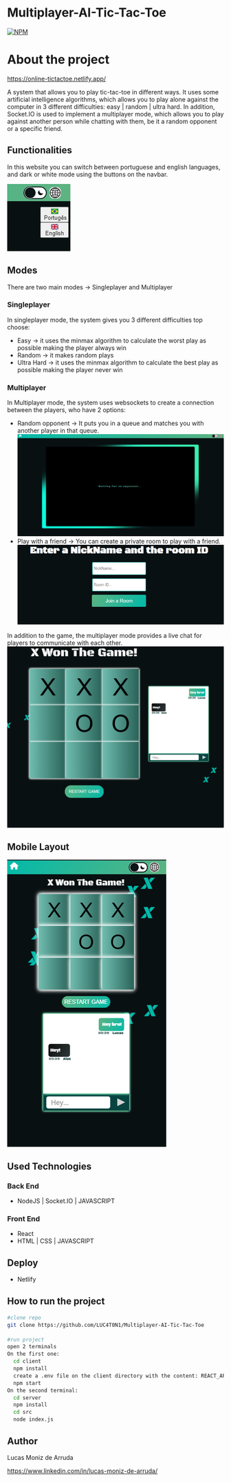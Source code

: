 # Multiplayer-AI-Tic-Tac-Toe
[![NPM](https://img.shields.io/npm/l/react)](https://github.com/LUC4T0N1/Multiplayer-AI-Tic-Tac-Toe/blob/main/LICENCE)

# About the project
https://online-tictactoe.netlify.app/

A system that allows you to play tic-tac-toe in different ways.
It uses some artificial intelligence algorithms, which allows you to play alone against the computer in 3 different difficulties: easy | random | ultra hard.
In addition, Socket.IO is used to implement a multiplayer mode, which allows you to play against another person while chatting with them, be it a random opponent or a specific friend.

## Functionalities
In this website you can switch between portuguese and english languages, and dark or white mode using the buttons on the navbar.

![Navbar](https://github.com/LUC4T0N1/projects-prints/raw/master/tic-tac-toe/switch.PNG)

## Modes
There are two main modes -> Singleplayer and Multiplayer

### Singleplayer
In singleplayer mode, the system gives you 3 different difficulties top choose:
- Easy -> it uses the minmax algorithm to calculate the worst play as possible making the player always win
- Random -> it makes random plays
- Ultra Hard -> it uses the minmax algorithm to calculate the best play as possible making the player never win

### Multiplayer
In Multiplayer mode, the system uses websockets to create a connection between the players, who have 2 options:
- Random opponent -> It puts you in a queue and matches you with another player in that queue.
![Queue](https://github.com/LUC4T0N1/projects-prints/raw/master/tic-tac-toe/Queue.png)
- Play with a friend -> You can create a private room to play with a friend.
![CustomRoom](https://github.com/LUC4T0N1/projects-prints/raw/master/tic-tac-toe/CustomRoom.png)

In addition to the game, the multiplayer mode provides a live chat for players to communicate with each other.
![CustomRoom](https://github.com/LUC4T0N1/projects-prints/raw/master/tic-tac-toe/Game.png)

## Mobile Layout
![Mobile](https://github.com/LUC4T0N1/projects-prints/raw/master/tic-tac-toe/mobile.PNG)


## Used Technologies

### Back End

- NodeJS | Socket.IO | JAVASCRIPT

### Front End

- React
- HTML | CSS | JAVASCRIPT

## Deploy
- Netlify

## How to run the project
```bash
#clone repo
git clone https://github.com/LUC4T0N1/Multiplayer-AI-Tic-Tac-Toe

#run project
open 2 terminals
On the first one: 
  cd client
  npm install
  create a .env file on the client directory with the content: REACT_APP_SERVER_URL=http://localhost:8080/
  npm start
On the second terminal:
  cd server 
  npm install
  cd src
  node index.js
```

## Author

Lucas Moniz de Arruda

https://www.linkedin.com/in/lucas-moniz-de-arruda/
